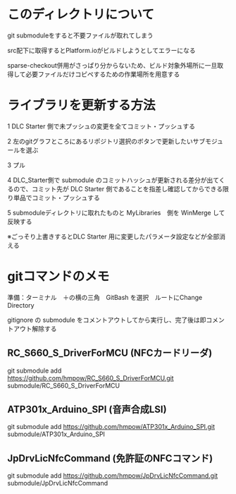 # このディレクトリについて
git submoduleをすると不要ファイルが取れてしまう

src配下に取得するとPlatform.ioがビルドしようとしてエラーになる

sparse-checkout併用がさっぱり分からないため、ビルド対象外場所に一旦取得して必要ファイルだけコピペするための作業場所を用意する

# ライブラリを更新する方法

1 DLC Starter 側で未プッシュの変更を全てコミット・プッシュする

2 左のgitグラフところにあるリポジトリ選択のボタンで更新したいサブモジュールを選ぶ

3 プル

4 DLC_Starter側で submodule のコミットハッシュが更新される差分が出てくるので、コミット先が DLC Starter 側であることを指差し確認してからできる限り単品でコミット・プッシュする

5 submoduleディレクトリに取れたものと MyLibraries　側を WinMerge して反映する

※ごっそり上書きするとDLC Starter 用に変更したパラメータ設定などが全部消える

# gitコマンドのメモ

準備：ターミナル　＋の横の三角　GitBash を選択　ルートにChange Directory

gitignore の submodule をコメントアウトしてから実行し、完了後は即コメントアウト解除する

## RC_S660_S_DriverForMCU (NFCカードリーダ)

git submodule add https://github.com/hmpow/RC_S660_S_DriverForMCU.git submodule/RC_S660_S_DriverForMCU

## ATP301x_Arduino_SPI (音声合成LSI)

git submodule add https://github.com/hmpow/ATP301x_Arduino_SPI.git submodule/ATP301x_Arduino_SPI

## JpDrvLicNfcCommand (免許証のNFCコマンド)

git submodule add https://github.com/hmpow/JpDrvLicNfcCommand.git submodule/JpDrvLicNfcCommand